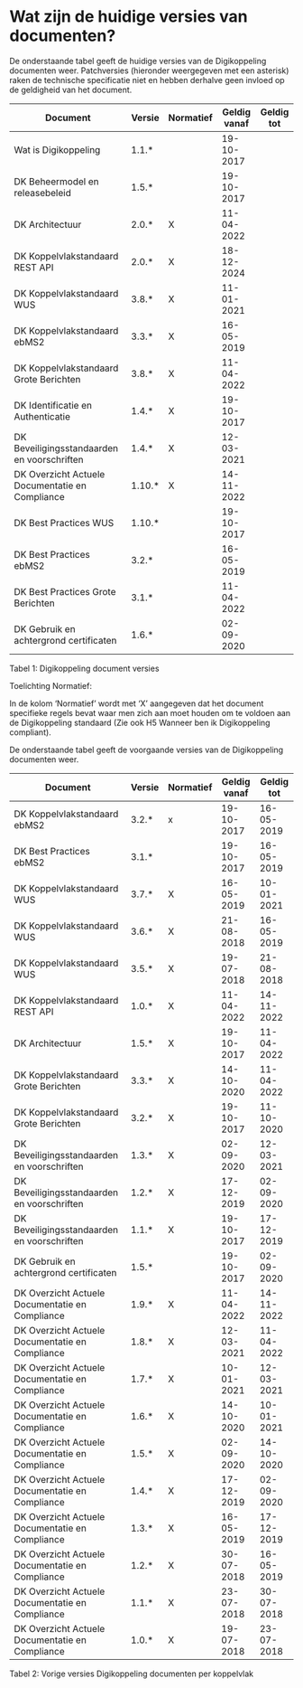# Wat zijn de huidige versies van documenten?

De onderstaande tabel geeft de huidige versies van de Digikoppeling documenten weer.
Patchversies (hieronder weergegeven met een asterisk) raken de technische specificatie niet en hebben derhalve geen invloed op de geldigheid van het document.

| Document                                        | Versie | Normatief | Geldig vanaf | Geldig  tot |
| ----------------------------------------------- | ------ | --------- | ------------ | ----------- |
| Wat is Digikoppeling                            | 1.1.*  |           | 19-10-2017   |             |
| DK Beheermodel en releasebeleid                 | 1.5.*  |           | 19-10-2017   |             |
| DK Architectuur                                 | 2.0.*  | X         | 11-04-2022   |             |
| DK Koppelvlakstandaard REST API                 | 2.0.*  | X         | 18-12-2024  |             |
| DK Koppelvlakstandaard WUS                      | 3.8.*  | X         | 11-01-2021   |             |
| DK Koppelvlakstandaard ebMS2                    | 3.3.*  | X         | 16-05-2019   |             |
| DK Koppelvlakstandaard Grote Berichten          | 3.8.*  | X         | 11-04-2022   |             |
| DK Identificatie en Authenticatie               | 1.4.*  | X         | 19-10-2017   |             |
| DK Beveiligingsstandaarden en voorschriften     | 1.4.*  | X         | 12-03-2021   |             |
| DK Overzicht Actuele Documentatie en Compliance | 1.10.*  | X         | 14-11-2022   |             |
| DK Best Practices WUS                           | 1.10.* |           | 19-10-2017   |             |
| DK Best Practices ebMS2                         | 3.2.*  |           | 16-05-2019   |             |
| DK Best Practices Grote Berichten               | 3.1.*  |           | 11-04-2022   |             |
| DK Gebruik en achtergrond certificaten          | 1.6.*  |           | 02-09-2020   |             |

Tabel 1: Digikoppeling document versies

Toelichting Normatief:  

In de kolom ‘Normatief’ wordt met ‘X’ aangegeven dat het document specifieke regels bevat waar men zich aan moet houden om te voldoen aan de Digikoppeling standaard (Zie ook H5 Wanneer ben ik Digikoppeling compliant).

De onderstaande tabel geeft de voorgaande versies van de Digikoppeling documenten weer.

| Document                                        | Versie | Normatief | Geldig vanaf | Geldig tot |
| ----------------------------------------------- | ------ | --------- | ------------ | ---------- |
| DK Koppelvlakstandaard ebMS2                    | 3.2.*  | x         | 19-10-2017   | 16-05-2019 |
| DK Best Practices ebMS2                         | 3.1.*  |           | 19-10-2017   | 16-05-2019 |
| DK Koppelvlakstandaard WUS                      | 3.7.*  | X         | 16-05-2019   | 10-01-2021 |
| DK Koppelvlakstandaard WUS                      | 3.6.*  | X         | 21-08-2018   | 16-05-2019 |
| DK Koppelvlakstandaard WUS                      | 3.5.*  | X         | 19-07-2018   | 21-08-2018 |
| DK Koppelvlakstandaard REST API                 | 1.0.*  | X         | 11-04-2022   | 14-11-2022 |             
| DK Architectuur                                 | 1.5.*  | X         | 19-10-2017   | 11-04-2022 |
| DK Koppelvlakstandaard Grote Berichten          | 3.3.*  | X         | 14-10-2020   | 11-04-2022 |
| DK Koppelvlakstandaard Grote Berichten          | 3.2.*  | X         | 19-10-2017   | 11-10-2020 |
| DK Beveiligingsstandaarden en voorschriften     | 1.3.*  | X         | 02-09-2020   | 12-03-2021 |
| DK Beveiligingsstandaarden en voorschriften     | 1.2.*  | X         | 17-12-2019   | 02-09-2020 |
| DK Beveiligingsstandaarden en voorschriften     | 1.1.*  | X         | 19-10-2017   | 17-12-2019 |
| DK Gebruik en achtergrond certificaten          | 1.5.*  |           | 19-10-2017   | 02-09-2020 |
| DK Overzicht Actuele Documentatie en Compliance | 1.9.*  | X         | 11-04-2022   | 14-11-2022 |
| DK Overzicht Actuele Documentatie en Compliance | 1.8.*  | X         | 12-03-2021   | 11-04-2022 |
| DK Overzicht Actuele Documentatie en Compliance | 1.7.*  | X         | 10-01-2021   | 12-03-2021 |
| DK Overzicht Actuele Documentatie en Compliance | 1.6.*  | X         | 14-10-2020   | 10-01-2021 |
| DK Overzicht Actuele Documentatie en Compliance | 1.5.*  | X         | 02-09-2020   | 14-10-2020 |
| DK Overzicht Actuele Documentatie en Compliance | 1.4.*  | X         | 17-12-2019   | 02-09-2020 |
| DK Overzicht Actuele Documentatie en Compliance | 1.3.*  | X         | 16-05-2019   | 17-12-2019 |
| DK Overzicht Actuele Documentatie en Compliance | 1.2.*  | X         | 30-07-2018   | 16-05-2019 |
| DK Overzicht Actuele Documentatie en Compliance | 1.1.*  | X         | 23-07-2018   | 30-07-2018 |
| DK Overzicht Actuele Documentatie en Compliance | 1.0.*  | X         | 19-07-2018   | 23-07-2018 |

Tabel 2: Vorige versies Digikoppeling documenten per koppelvlak
